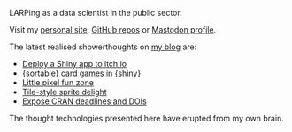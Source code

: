 LARPing as a data scientist in the public sector.

Visit my [personal site](https://www.matt-dray.com/), [GitHub repos](https://github.com/matt-dray?tab=repositories) or [Mastodon profile](https://fosstodon.org/@mattdray).

The latest realised showerthoughts on [my blog](https://www.rostrum.blog/) are:

<!-- BLOG-POST-LIST:START -->
- [Deploy a Shiny app to itch.io](https://www.rostrum.blog/posts/2024-11-16-itch/index.html)
- [{sortable} card games in {shiny}](https://www.rostrum.blog/posts/2024-10-25-not-balatro/index.html)
- [Little pixel fun zone](https://www.rostrum.blog/posts/2024-09-15-shiny-pixel/index.html)
- [Tile-style sprite delight](https://www.rostrum.blog/posts/2024-07-14-tilebased/index.html)
- [Expose CRAN deadlines and DOIs](https://www.rostrum.blog/posts/2024-06-12-cran-db/index.html)
<!-- BLOG-POST-LIST:END -->

The thought technologies presented here have erupted from my own brain.
